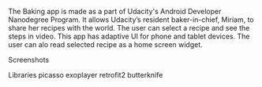 The Baking app is made as a part of Udacity's Android Developer Nanodegree Program. 
It allows Udacity’s resident baker-in-chief, Miriam, to share her recipes with the world. 
The user can select a recipe and see the steps in video. This app has adaptive UI for phone and tablet devices. 
The user can alo read selected recipe as a home screen widget.

Screenshots

Libraries
	picasso
	exoplayer
	retrofit2
	butterknife

